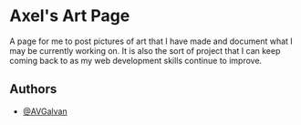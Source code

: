 
# Axel's Art Page

A page for me to post pictures of art that I have made and 
document what I may be currently working on. It is also the sort
of project that I can keep coming back to as my web development
skills continue to improve. 


## Authors

- [@AVGalvan](https://www.github.com/AVGalvan)

